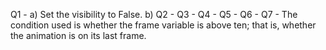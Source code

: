 Q1 - a) Set the visibility to False.
     b)
Q2 - 
Q3 -
Q4 -
Q5 - 
Q6 -
Q7 - The condition used is whether the frame variable is above ten; that is, whether the animation is on its last frame.
